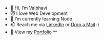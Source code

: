 - 👋 Hi, I’m Vaibhavi
- 😻 I love Web Development
- 🌱 I’m currently learning Node 
- 📫 Reach me via [LinkedIn](https://www.linkedin.com/in/vaibhavi-pore-242042211/) or [Drop a Mail](mailto:porevaibhavi5@gmail.com) :)
- 🐾 View my [Portfolio](https://vpore.github.io/MyPortfolio/) ^^

<!---
vpore/vpore is a ✨ special ✨ repository because its `README.md` (this file) appears on your GitHub profile.
You can click the Preview link to take a look at your changes.
--->
